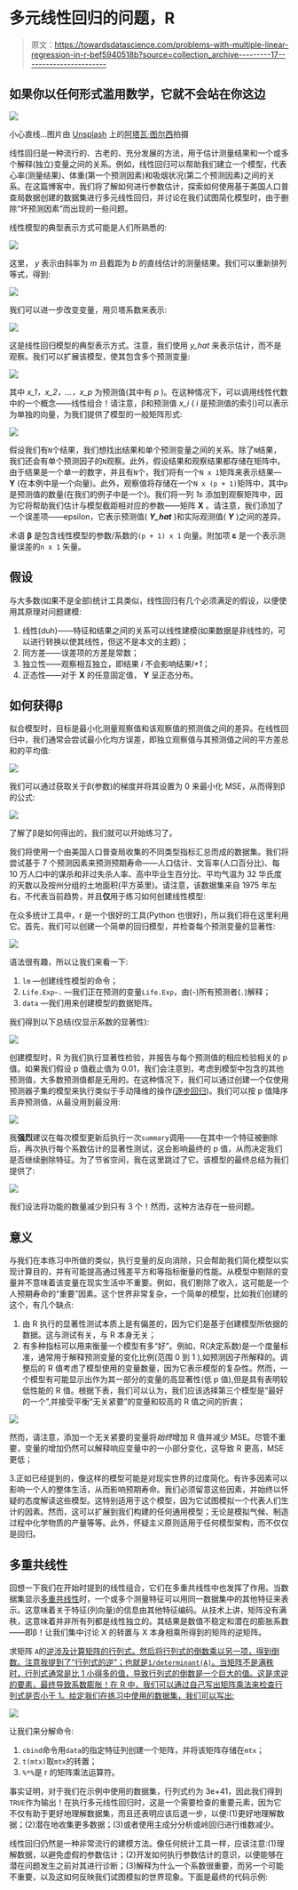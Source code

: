 # 多元线性回归的问题，R

> 原文：<https://towardsdatascience.com/problems-with-multiple-linear-regression-in-r-bef5940518b?source=collection_archive---------17----------------------->

## 如果你以任何形式滥用数学，它就不会站在你这边

![](img/128db0cd07c0c1777d70d4cdd91e7370.png)

小心直线…图片由 [Unsplash](https://unsplash.com/photos/tpRGKt2IdHY) 上的[阿塔瓦·图尔西](https://unsplash.com/@atharva_tulsi)拍摄

线性回归是一种流行的、古老的、充分发展的方法，用于估计测量结果和一个或多个解释(独立)变量之间的关系。例如，线性回归可以帮助我们建立一个模型，代表心率(测量结果)、体重(第一个预测因素)和吸烟状况(第二个预测因素)之间的关系。在这篇博客中，我们将了解如何进行参数估计，探索如何使用基于美国人口普查局数据创建的数据集进行多元线性回归，并讨论在我们试图简化模型时，由于删除“坏预测因素”而出现的一些问题。

线性模型的典型表示方式可能是人们所熟悉的:

![](img/a08a87b9f4d0c81af808da6140f01942.png)

这里， *y* 表示由斜率为 *m* 且截距为 *b* 的直线估计的测量结果。我们可以重新排列等式，得到:

![](img/65bd6c0dda6aeeeeba30b2f3bc37356c.png)

我们可以进一步改变变量，用贝塔系数来表示:

![](img/5f6fe27a375dab7c2323f72c1e1a0e64.png)

这是线性回归模型的典型表示方式。注意，我们使用 *y_hat* 来表示估计，而不是观察。我们可以扩展该模型，使其包含多个预测变量:

![](img/85f67b0294d929d35d8b73ec3bb1b3e5.png)

其中 *x_1，x_2，…，x_p* 为预测值(其中有 *p* )。在这种情况下，可以调用线性代数中的一个概念——线性组合！请注意，β和预测值 *x_i* ( *i* 是预测值的索引)可以表示为单独的向量，为我们提供了模型的一般矩阵形式:

![](img/409e3fe817c8d0c06b5d6573882dbb70.png)

假设我们有`N`个结果，我们想找出结果和单个预测变量之间的关系。除了`N`结果，我们还会有单个预测因子的`N`观察。此外，假设结果和观察结果都存储在矩阵中。由于结果是一个单一的数字，并且有`N`个，我们将有一个`N x 1`矩阵来表示结果— **Y** (在本例中是一个向量)。此外，观察值将存储在一个`N x (p + 1)`矩阵中，其中`p`是预测值的数量(在我们的例子中是一个)。我们将一列 *1s* 添加到观察矩阵中，因为它将帮助我们估计与模型截距相对应的参数——矩阵 **X** 。请注意，我们添加了一个误差项——epsilon，它表示预测值( ***Y_hat*** )和实际观测值( ***Y*** )之间的差异。

术语 **β** 是包含线性模型的参数/系数的`(p + 1) x 1` 向量。附加项 **ε** 是一个表示测量误差的`n x 1` 矢量。

## 假设

与大多数(如果不是全部)统计工具类似，线性回归有几个必须满足的假设，以便使用其原理对问题建模:

1.  线性(duh)——特征和结果之间的关系可以线性建模(如果数据是非线性的，可以进行转换以使其线性，但这不是本文的主题)；
2.  同方差——误差项的方差是常数；
3.  独立性——观察相互独立，即结果 *i* 不会影响结果*I+1*；
4.  正态性——对于 **X** 的任意固定值， **Y** 呈正态分布。

## **如何获得β**

拟合模型时，目标是最小化测量观察值和该观察值的预测值之间的差异。在线性回归中，我们通常会尝试最小化均方误差，即独立观察值与其预测值之间的平方差总和的平均值:

![](img/5949d44584fcde27c5a39f139e00ee53.png)

我们可以通过获取关于β(参数)的梯度并将其设置为 0 来最小化 MSE，从而得到β的公式:

![](img/1093f9ebe896e1096e2e4df6211f2f44.png)

了解了β是如何得出的，我们就可以开始练习了。

我们将使用一个由美国人口普查局收集的不同类型指标汇总而成的数据集。我们将尝试基于 7 个预测因素来预测预期寿命——人口估计、文盲率(人口百分比)、每 10 万人口中的谋杀和非过失杀人率、高中毕业生百分比、平均气温为 32 华氏度的天数以及按州分组的土地面积(平方英里)。请注意，该数据集来自 1975 年左右，不代表当前趋势，并且**仅**用于练习如何创建线性模型:

在众多统计工具中，r 是一个很好的工具(Python 也很好)，所以我们将在这里利用它。首先，我们可以创建一个简单的回归模型，并检查每个预测变量的显著性:

![](img/0861c7a1f46f18c34c84ee9f44ff0375.png)

语法很有趣，所以让我们来看一下:

1.  `lm` —创建线性模型的命令；
2.  `Life.Exp~.` —我们正在预测的变量`Life.Exp`，由(`~`)所有预测者(`.`)解释；
3.  `data` —我们用来创建模型的数据矩阵。

我们得到以下总结(仅显示系数的显著性):

![](img/e97b476c8cdf8e788d7f907ef57c0ea3.png)

创建模型时，R 为我们执行显著性检验，并报告与每个预测值的相应检验相关的 p 值。如果我们假设 p 值截止值为 0.01，我们会注意到，考虑到模型中包含的其他预测值，大多数预测值都是无用的。在这种情况下，我们可以通过创建一个仅使用预测器子集的模型来执行类似于手动降维的操作([逐步回归](https://en.wikipedia.org/wiki/Stepwise_regression))。我们可以按 p 值降序丢弃预测值，从最没用到最没用:

![](img/90b3531b2e730eea5aedb12defca740a.png)

我**强烈**建议在每次模型更新后执行一次`summary`调用——在其中一个特征被删除后，再次执行每个系数估计的显著性测试，这会影响最终的 p 值，从而决定我们是否继续删除特征。为了节省空间，我在这里跳过了它。该模型的最终总结为我们提供了:

![](img/1b06f24689a8f9ac4abb129fabce52cc.png)

我们设法将功能的数量减少到只有 3 个！然而，这种方法存在一些问题。

## 意义

与我们在本练习中所做的类似，执行变量的反向消除，只会帮助我们简化模型以实现计算目的，并有可能提高通过残差平方和等指标衡量的性能。从模型中剔除的变量并不意味着该变量在现实生活中不重要。例如，我们剔除了收入，这可能是一个人预期寿命的“重要”因素。这个世界非常复杂，一个简单的模型，比如我们创建的这个，有几个缺点:

1.  由 R 执行的显著性测试本质上是有偏差的，因为它们是基于创建模型所依据的数据。这与测试有关，与 R 本身无关；
2.  有多种指标可以用来衡量一个模型有多“好”。例如，R(决定系数)是一个度量标准，通常用于解释预测变量的变化比例(范围 0 到 1 ),如预测因子所解释的。调整后的 R 值考虑了模型使用的变量数量，因为它表示模型的复杂性。然而，一个模型有可能显示出作为其一部分的变量的高显著性(低 p 值),但是具有表明较低性能的 R 值。根据下表，我们可以认为，我们应该选择第三个模型是“最好的一个”,并接受平衡“无关紧要”的变量和较高的 R 值之间的折衷；

![](img/f91ff5e889254cc4ec7a0e36e4f90a9b.png)

然而，请注意，添加一个无关紧要的变量将*始终*增加 R 值并减少 MSE。尽管不重要，变量的增加仍然可以解释响应变量中的一小部分变化，这导致 R 更高，MSE 更低；

3.正如已经提到的，像这样的模型可能是对现实世界的过度简化。有许多因素可以影响一个人的整体生活，从而影响预期寿命。我们必须留意这些因素，并始终以怀疑的态度解读这些模型。这特别适用于这个模型，因为它试图模拟一个代表人们生计的因素。然而，这可以扩展到我们构建的任何通用模型；无论是模拟气候、制造过程中化学物质的产量等等。此外，怀疑主义原则适用于任何模型架构，而不仅仅是回归。

## 多重共线性

回想一下我们在开始时提到的线性组合，它们在多重共线性中也发挥了作用。当数据集显示[多重共线性](https://en.wikipedia.org/wiki/Multicollinearity)时，一个或多个测量特征可以用同一数据集中的其他特征来表示。这意味着关于特征(列向量)的信息由其他特征编码。从技术上讲，矩阵没有满秩，这意味着并非所有列都是线性独立的。其结果是数值不稳定和潜在的膨胀系数——即β！让我们集中讨论 X 的转置与 X 本身相乘所得到的矩阵的逆矩阵。

求矩阵 `A`的[逆涉及计算矩阵的行列式。然后将行列式的倒数乘以另一项，得到倒数。注意我提到了“行列式的逆”；也就是`1/determinant(A)`。当矩阵不是满秩时，行列式通常是比 1 小得多的值，导致行列式的倒数是一个巨大的值。这是求逆的要素，最终导致系数膨胀！在 R 中，我们可以通过自己写出矩阵乘法来检查行列式是否小于 1。给定我们在练习中使用的数据集，我们可以写出:](https://en.wikipedia.org/wiki/Invertible_matrix)

![](img/00e83b1c79d9571f8004f6dd11a9dd69.png)

让我们来分解命令:

1.  `cbind`命令用`data`的指定特征列创建一个矩阵，并将该矩阵存储在`mtx`；
2.  `t(mtx)`取`mtx`的转置；
3.  `%*%`是 r 的矩阵乘法运算符。

事实证明，对于我们在示例中使用的数据集，行列式约为 3e+41，因此我们得到`TRUE`作为输出！在执行多元线性回归时，这是一个需要检查的重要元素，因为它不仅有助于更好地理解数据集，而且还表明应该后退一步，以便:(1)更好地理解数据；(2)潜在地收集更多数据；(3)或者使用主成分分析或岭回归进行维数减少。

线性回归仍然是一种非常流行的建模方法。像任何统计工具一样，应该注意:(1)理解数据，以避免虚假的参数估计；(2)开发如何执行参数估计的意识，以便能够在潜在问题发生之前对其进行诊断；(3)解释为什么一个系数很重要，而另一个可能不重要，以及这如何反映我们试图模拟的世界现象。下面是最终的代码示例: